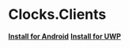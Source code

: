 # Clocks.Clients

**[Install for Android](https://install.appcenter.ms/users/AlexeyBuryanov/apps/Clocks.Clients.Android)**
**[Install for UWP](https://install.appcenter.ms/users/AlexeyBuryanov/apps/Clocks.Clients.UWP)**
